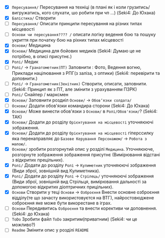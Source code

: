 - [x] `Пересування/` Пересування на техніці (в плані як і коли грузитись/вигружатись, кого слухати, шо робити при чп ...)  (Seki4: До Юхака)
- [x] `Балістика/` Створити
- [ ] `Пересування/` Описати принципи пересування на різних типах місцевості
- [ ] `Основи чи пересування???? /` описати логіку ведення бою та пошуку укриття при початку бою на ріхних типах місцевості
- [x] `Основи/` Медицина
- [x] `Основи/` Медицина для бойових медиків (Seki4: Думаю це не потрібно, в описі присутнє.)
- [x] `Ролі/` Медик
- [ ] `Ролі/` -> `Гранатометник(ПТ)` Заповнити : Фото, Ведення вогню, Приклади націлювання з РПГ(з заліза, з оптики) (Seki4: перевірити та доповнити.)
- [ ] `Ролі/` -> `Гранатометник(Зенітник)` Створити, описати, заповнити. (Seki4: Принцип як з ПТ, але змінити з урахуванням ПЗРК)
- [ ] `Ролі/` Снайпер / марксмен
- [x] `Основи/` Заповнити роздиіл `Основи/` -> `Обовʼязки солдата/`
- [ ] `Основи/` Додати обов'язки командира сторони (Seki4: До Юхака)
- [x] `Основи/` Може винести обов'язки з `Основи/` в `Ролі/Обов'язки/`? (Seki4: ТАК)
- [x] `Основи/` Додати до розділу `Орієнтування на місцевості` уточняюючі зображення.
- [x] `Основи/` Додати до розділу `Орієнтування на місцевості` гіперссилку яка перенаправляє до `Базове Керування Персонажем/` -> `Робота з мапою/`.
- [x] `Основи/` зробити розгорнутий опис у розділі `Медицина`. Уточняююче, розгорнуте зображення зображення присутнє (Вимірювання відстані з відкритих прецільних).
- [x] `Ролі/` Додати до розділу `Ролі` -> `Кулиметник` уточняюючі зображення (Види зброї, зовнішній вид Кулиметника).
- [x] `Ролі/` Додати до розділу `Ролі` -> `Стрілець/` уточняюючі зображення (Види зброї, зовнішній вид Стрільця, вимірювання дальності за допомогою відкритих діоптричних прицільних).
- [x] `Основи` Створити у теці `Основи` -> `Озброєння` Внести основне озброєння відділу(те що зачасту використовуєтся на ВТГ), найростовюджене озброєння яке може бути викорестане в іграх.
- [ ] `Основи` Передивитись `Озброєння` та внести корективи чи доповнення. (Seki4: до Юхака)
- [ ] `ToDo` Зробити файл `ToDo` закритим(приватним) (Seki4: чи це можливо?)
- [ ] `Readme` Змінити опис у розділі `README`
